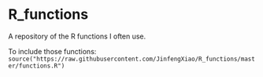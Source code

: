 # R_functions
A repository of the R functions I often use.

To include those functions:
`source("https://raw.githubusercontent.com/JinfengXiao/R_functions/master/functions.R")`
